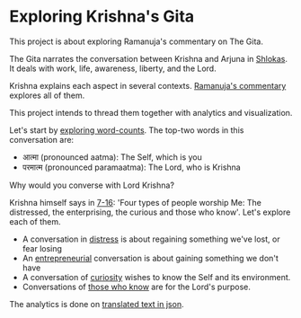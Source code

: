 # Exploring Krishna's Gita

This project is about exploring
Ramanuja's commentary on The Gita.

The Gita narrates the conversation between Krishna and Arjuna
in [Shlokas](https://rapalearning.com/gita-shlokas).
It deals with work, life, awareness, liberty, and the Lord.

Krishna explains each aspect in several contexts.
[Ramanuja's commentary](https://rapalearning.com/life-and-liberty/ACover.html)
explores all of them.

This project intends to thread them together with analytics and visualization.

Let's start by [exploring word-counts](word-counts.md).
The top-two words in this conversation are:
- आत्मा (pronounced aatma): The Self, which is you
- परमात्म (pronounced paramaatma): The Lord, who is Krishna

Why would you converse with Lord Krishna? 

Krishna himself says in [7-16](https://rapalearning.com/life-and-liberty/Chapter%207.html#16):
'Four types of people worship Me: The distressed, the enterprising, the curious and those who know'.
Let's explore each of them.
- A conversation in [distress](distress-conversation.md) is about regaining something we've lost, or fear losing
- An [entrepreneurial](entrepreneur-conversation.md) conversation is about gaining something we don't have
- A conversation of [curiosity](curiosity-conversation.md) wishes to know the Self and its environment.
- Conversations of [those who know](jnani-conversation.md) are for the Lord's purpose.

The analytics is done on
[translated text in json](https://rapalearning.com/life-and-liberty/gitabhashya.json).
